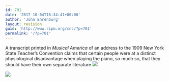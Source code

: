 ```yaml
---
id: 701
date: '2017-10-04T16:34:41+00:00'
author: 'John Ehrenburg'
layout: revision
guid: 'http://www.ripm.org/cnc/?p=701'
permalink: '/?p=701'
---
```


A transcript printed in *Musical America* of an address to the 1909 New York State Teacher’s Convention claims that certain people were at a distinct physiological disadvantage when playing the piano, so much so, that they should have their own separate literature.![](http://www.ripm.org/cnc/wp-content/uploads/2017/10/1-Hands.png)

![](http://www.ripm.org/cnc/wp-content/uploads/2017/10/2-Hands.png)